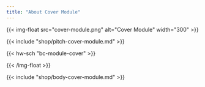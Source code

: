```yaml
---
title: "About Cover Module"
---
```


{{< img-float src="cover-module.png" alt="Cover Module" width="300" >}}

{{< include "shop/pitch-cover-module.md" >}}

{{< hw-sch "bc-module-cover" >}}

{{< /img-float >}}

{{< include "shop/body-cover-module.md" >}}
